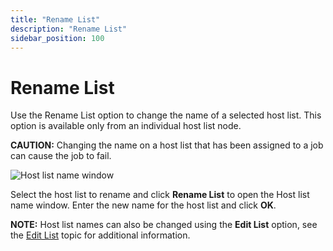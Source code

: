 ```yaml
---
title: "Rename List"
description: "Rename List"
sidebar_position: 100
---
```


# Rename List

Use the Rename List option to change the name of a selected host list. This option is available only
from an individual host list node.

**CAUTION:** Changing the name on a host list that has been assigned to a job can cause the job to
fail.

![Host list name window](/img/product_docs/accessanalyzer/11.6/admin/hostmanagement/actions/hostlistname.webp)

Select the host list to rename and click **Rename List** to open the Host list name window. Enter
the new name for the host list and click **OK**.

**NOTE:** Host list names can also be changed using the **Edit List** option, see the
[Edit List](/docs/accessanalyzer/11.6/admin/hostmanagement/actions/editlist.md)
topic for additional information.
